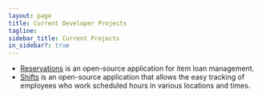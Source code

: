 ```yaml
---
layout: page
title: Current Developer Projects
tagline:
sidebar_title: Current Projects
in_sidebar?: true
---
```


- [Reservations](https://yalestc.github.io/reservations/) is an open-source application for item loan management.
- [Shifts](https://yalestc.github.io/shifts/) is an open-source application that allows the easy tracking of
employees who work scheduled hours in various locations and times.